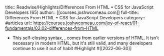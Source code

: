 title:: Readwise/Highlights/Differences From HTML • CSS for JavaScript Developers (65)
author:: [[courses.joshwcomeau.com]]
full-title:: Differences From HTML • CSS for JavaScript Developers
category:: #articles
url:: https://courses.joshwcomeau.com/joy-of-react/01-fundamentals/02.02-differences-from-HTML

- This self-closing syntax, <img />, comes from earlier versions of HTML. It isn't necessary in modern HTML, but it's still valid, and many developers continue to use it out of habit #Highlight #[[2022-06-30]]